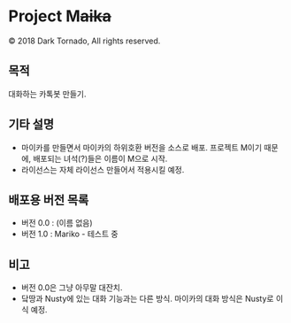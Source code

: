 # Project M<s>aika</s>

© 2018 Dark Tornado, All rights reserved.

## 목적
 대화하는 카톡봇 만들기.

## 기타 설명
 - 마이카를 만들면서 마이카의 하위호환 버전을 소스로 배포. 프로젝트 M이기 때문에, 배포되는 녀석(?)들은 이름이 M으로 시작.
 - 라이선스는 자체 라이선스 만들어서 적용시킬 예정.

## 배포용 버전 목록
 - 버전 0.0 : (이름 없음)
 - 버전 1.0 : Mariko - 테스트 중

## 비고
 - 버전 0.0은 그냥 아무말 대잔치.
 - 닼땅과 Nusty에 있는 대화 기능과는 다른 방식. 마이카의 대화 방식은 Nusty로 이식 예정.
